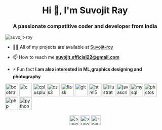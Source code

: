 <h1 align="center">Hi 👋, I'm Suvojit Ray</h1>
<h3 align="center">A passionate competitive coder and developer from India</h3>

<p align="left"> <img src="https://komarev.com/ghpvc/?username=suvojit-roy" alt="suvojit-roy" /> </p>

- 👨‍💻 All of my projects are available at [Suvojit-roy](Suvojit-roy)

- 📫 How to reach me **suvojit.official22@gmail.com**

- ⚡ Fun fact **I am also interested in ML,graphics designing and photography**

<p align="left"><img src="https://devicons.github.io/devicon/devicon.git/icons/bootstrap/bootstrap-plain.svg" alt="bootstrap" width="40" height="40"/> <img src="https://devicons.github.io/devicon/devicon.git/icons/c/c-original.svg" alt="c" width="40" height="40"/> <img src="https://devicons.github.io/devicon/devicon.git/icons/cplusplus/cplusplus-original.svg" alt="cplusplus" width="40" height="40"/> <img src="https://devicons.github.io/devicon/devicon.git/icons/css3/css3-original-wordmark.svg" alt="css3" width="40" height="40"/> <img src="https://www.vectorlogo.zone/logos/pocoo_flask/pocoo_flask-icon.svg" alt="flask" width="40" height="40"/> <img src="https://www.vectorlogo.zone/logos/git-scm/git-scm-icon.svg" alt="git" width="40" height="40"/> <img src="https://devicons.github.io/devicon/devicon.git/icons/html5/html5-original-wordmark.svg" alt="html5" width="40" height="40"/> <img src="https://www.vectorlogo.zone/logos/adobe_illustrator/adobe_illustrator-icon.svg" alt="illustrator" width="40" height="40"/> <img src="https://devicons.github.io/devicon/devicon.git/icons/javascript/javascript-original.svg" alt="javascript" width="40" height="40"/> <img src="https://devicons.github.io/devicon/devicon.git/icons/mysql/mysql-original-wordmark.svg" alt="mysql" width="40" height="40"/> <img src="https://devicons.github.io/devicon/devicon.git/icons/photoshop/photoshop-plain.svg" alt="photoshop" width="40" height="40"/> <img src="https://devicons.github.io/devicon/devicon.git/icons/php/php-original.svg" alt="php" width="40" height="40"/> <img src="https://devicons.github.io/devicon/devicon.git/icons/python/python-original.svg" alt="python" width="40" height="40"/></p><p align="center">
<a href="https://linkedin.com/in/suvojit-ray" target="blank"><img align="center" src="https://cdn.jsdelivr.net/npm/simple-icons@3.0.1/icons/linkedin.svg" alt="suvojit-ray" height="30" width="30" /></a>
<a href="https://fb.com/suvojit roy" target="blank"><img align="center" src="https://cdn.jsdelivr.net/npm/simple-icons@3.0.1/icons/facebook.svg" alt="suvojit roy" height="30" width="30" /></a>
<a href="https://instagram.com/royuvo" target="blank"><img align="center" src="https://cdn.jsdelivr.net/npm/simple-icons@3.0.1/icons/instagram.svg" alt="royuvo" height="30" width="30" /></a>
</p>